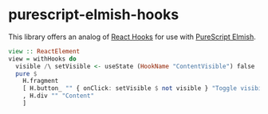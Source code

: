 # purescript-elmish-hooks

This library offers an analog of [React Hooks](https://reactjs.org/docs/hooks-intro.html) for use with [PureScript Elmish](https://github.com/collegevine/purescript-elmish).

```purs
view :: ReactElement
view = withHooks do
  visible /\ setVisible <- useState (HookName "ContentVisible") false
  pure $
    H.fragment
    [ H.button_ "" { onClick: setVisible $ not visible } "Toggle visibility"
    , H.div "" "Content"
    ]
```
